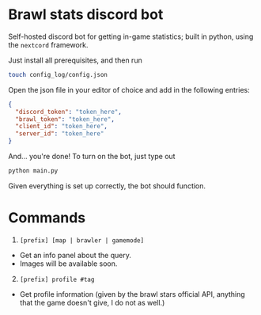 # Brawl stats discord bot

Self-hosted discord bot for getting in-game statistics; built in python, using the `nextcord` framework.

Just install all prerequisites, and then run

```bash
touch config_log/config.json
```

Open the json file in your editor of choice and add in the following entries:

```json
{
  "discord_token": "token_here",
  "brawl_token": "token_here",
  "client_id": "token_here",
  "server_id": "token_here"
}
```

And... you're done! To turn on the bot, just type out

```bash
python main.py
```

Given everything is set up correctly, the bot should function.

# Commands

1. `[prefix] [map | brawler | gamemode]`

- Get an info panel about the query.
- Images will be available soon.

2. `[prefix] profile #tag`

- Get profile information (given by the brawl stars official API, anything that the game doesn't give, I do not as well.)
